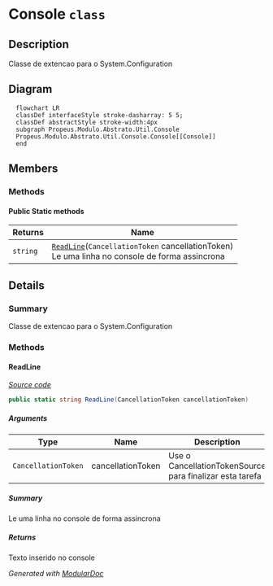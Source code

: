 # Console `class`

## Description
Classe de extencao para o System.Configuration

## Diagram
```mermaid
  flowchart LR
  classDef interfaceStyle stroke-dasharray: 5 5;
  classDef abstractStyle stroke-width:4px
  subgraph Propeus.Modulo.Abstrato.Util.Console
  Propeus.Modulo.Abstrato.Util.Console.Console[[Console]]
  end
```

## Members
### Methods
#### Public Static methods
| Returns | Name |
| --- | --- |
| `string` | [`ReadLine`](#readline)(`CancellationToken` cancellationToken)<br>Le uma linha no console de forma assincrona |

## Details
### Summary
Classe de extencao para o System.Configuration

### Methods
#### ReadLine
[*Source code*](https://github.com///blob//src/Propeus.Modulo.Abstrato/Util/Console/Helper.cs#L16707566)
```csharp
public static string ReadLine(CancellationToken cancellationToken)
```
##### Arguments
| Type | Name | Description |
| --- | --- | --- |
| `CancellationToken` | cancellationToken | Use o CancellationTokenSource para finalizar esta tarefa |

##### Summary
Le uma linha no console de forma assincrona

##### Returns
Texto inserido no console

*Generated with* [*ModularDoc*](https://github.com/hailstorm75/ModularDoc)
